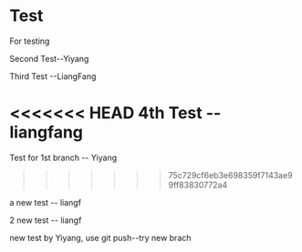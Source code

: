 Test
====

For testing


Second Test--Yiyang


Third Test --LiangFang

<<<<<<< HEAD
4th Test -- liangfang
=======
Test for 1st branch  -- Yiyang
>>>>>>> 75c729cf6eb3e698359f7143ae99ff83830772a4

a new test -- liangf

2 new test -- liangf

new test by Yiyang, use git push--try new brach
